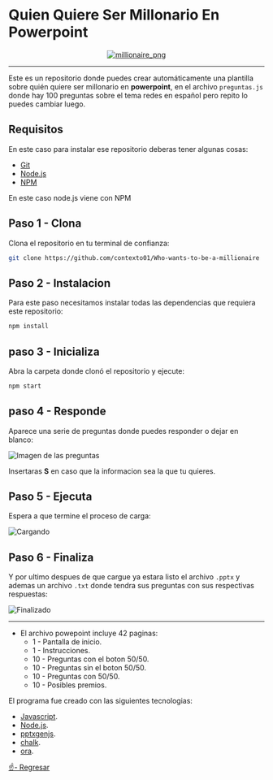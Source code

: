 # Quien Quiere Ser Millonario En Powerpoint

<div align="center">
    <a href="#">
        <img src="https://i.ibb.co/WpLYn0N/inicio.png" alt="millionaire_png">
    </a>
</div>

---

Este es un repositorio donde puedes crear automáticamente una plantilla sobre quién quiere ser millonario en **powerpoint**, en el archivo `preguntas.js` donde hay 100 preguntas sobre el tema redes en español pero repito lo puedes cambiar luego.

## Requisitos

En este caso para instalar ese repositorio deberas tener algunas cosas:

- [Git](https://git-scm.com/downloads)
- [Node.js](https://nodejs.org/es)
- [NPM](https://nodejs.org/es)

En este caso node.js viene con NPM

## Paso 1 - Clona

Clona el repositorio en tu terminal de confianza:

```sh
git clone https://github.com/contexto01/Who-wants-to-be-a-millionaire
```

## Paso 2 - Instalacion
Para este paso necesitamos instalar todas las dependencias que requiera este repositorio:

```sh
npm install
```

## paso 3 - Inicializa

Abra la carpeta donde clonó el repositorio y ejecute:

```sh
npm start
```

## paso 4 - Responde

Aparece una serie de preguntas donde puedes responder o dejar en blanco:

![Imagen de las preguntas](https://i.ibb.co/1GDnW6n/imagen-2023-10-12-192319479.png)

Insertaras **S** en caso que la informacion sea la que tu quieres.

## Paso 5 - Ejecuta

Espera a que termine el proceso de carga:

![Cargando](https://i.ibb.co/RzCcKcf/imagen-2023-10-12-192833639.png)

## Paso 6 - Finaliza

Y por ultimo despues de que cargue ya estara listo el archivo `.pptx` y ademas un archivo `.txt` donde tendra sus preguntas con sus respectivas respuestas:

![Finalizado](https://i.ibb.co/v1hZFSg/imagen-2023-10-12-193109750.png)

---
* El archivo powepoint incluye 42 paginas:
  - 1 - Pantalla de inicio.
  - 1 - Instrucciones.
  - 10 - Preguntas con el boton 50/50.
  - 10 - Preguntas sin el boton 50/50.
  - 10 - Preguntas con 50/50.
  - 10 - Posibles premios.

El programa fue creado con las siguientes tecnologias:

- [Javascript](https://developer.mozilla.org/es/docs/Web/JavaScript).
- [Node.js](https://nodejs.org/es).
- [pptxgenjs](https://gitbrent.github.io/PptxGenJS/).
- [chalk](https://www.npmjs.com/package/chalk).
- [ora](https://www.npmjs.com/package/ora).

[☝- Regresar](#quien-quiere-ser-millonario-en-powerpoint)